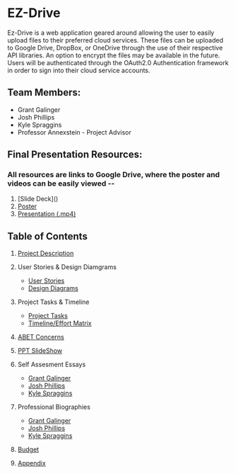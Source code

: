 # EZ-Drive
Ez-Drive is a web application geared around allowing the user to easily upload files to their preferred cloud services. These files can be uploaded to Google Drive, DropBox, or OneDrive through the use of their respective API libraries. An option to encrypt the files may be available in the future. Users will be authenticated through the OAuth2.0 Authentication framework in order to sign into their cloud service accounts. 


## Team Members:
* Grant Galinger
* Josh Phillips
* Kyle Spraggins
* Professor Annexstein - Project Advisor

## Final Presentation Resources:
### All resources are links to Google Drive, where the poster and videos can be easily viewed --
1. [Slide Deck](<a href="https://drive.google.com/file/d/1EPzXG-bX_Glb6A4QedMnyVFaO3c0ldRQ/view?usp=sharing" target="_blank"></a>)
2. [Poster](https://drive.google.com/file/d/1Sovo2MOr0DwRYboEDS3m8CXgSjwYSJ2m/view?usp=sharing)
3. [Presentation (.mp4)](https://drive.google.com/file/d/1AgI2q-jvHuDQgUHCOKpJL3DKApDe9h2J/view?usp=sharing)


## Table of Contents

1. [Project Description](Files/Assignments/Project_Description.md)

2. User Stories & Design Diamgrams
    * [User Stories](Files/Assignments/User_Stories.md)
    * [Design Diagrams](Files/Assignments//Design_Diagrams.md)

3. Project Tasks & Timeline
    * [Project Tasks](Files/Assignments/Task_List.md)
    * [Timeline/Effort Matrix](Files/Assignments/Milestones.md)

4. [ABET Concerns](Files/Assignments/Constraints.md)

5. [PPT SlideShow](Files/Final_Presentation/PresentationFinal1S.pptx)

6. Self Assesment Essays
    * [Grant Galinger](Files/Assignments/Self_Assessment_Essays/Grant_Galinger_Assessment.md)
    * [Josh Phillips](Files/Assignments/Self_Assessment_Essays/Josh_Phillips_Assessment.md)
    * [Kyle Spraggins](Files/Assignments/Self_Assessment_Essays/Kyle_Spraggins_Assessment.md)

7. Professional Biographies
    * [Grant Galinger](Files/Assignments/Professional_Biographies/Grant_Galinger_Professional_Bio.md)
    * [Josh Phillips](Files/Assignments/Professional_Biographies/Josh_Phillips_Professional_Bio.md)
    * [Kyle Spraggins](Files/Assignments/Professional_Biographies/Kyle_Spraggins_Professional_Bio.md)

8. [Budget](Files/Resources/Budget.md)

9. [Appendix](Files/Resources/Appendix.md) 
